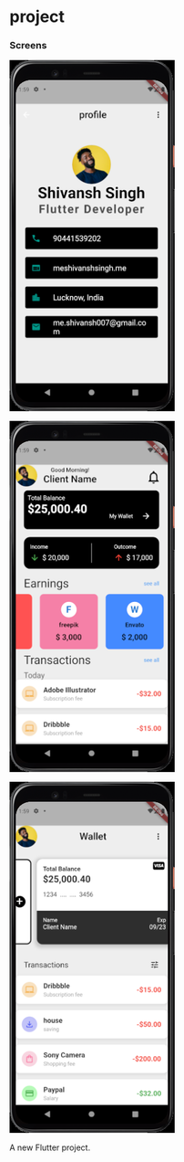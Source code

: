 # project



###  Screens
![profile Screen](screenshots/ff.png)

![wallet Screen](screenshots/gg.png)

![home Screen](screenshots/hh.png)

A new Flutter project.

